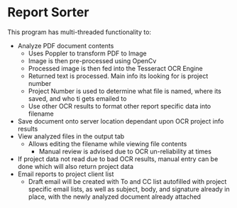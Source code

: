 # Report Sorter
This program has multi-threaded functionality to:
- Analyze PDF document contents
  - Uses Poppler to transform PDF to Image
  - Image is then pre-processed using OpenCv
  - Processed image is then fed into the Tesseract OCR Engine
  - Returned text is processed. Main info its looking for is project number
  - Project Number is used to determine what file is named, where its saved, and who ti gets emailed to
  - Use other OCR results to format other report specific data into filename
- Save document onto server location dependant upon OCR project info results
- View analyzed files in the output tab
  - Allows editing the filename while viewing file contents
    - Manual review is advised due to OCR un-reliability at times
- If project data not read due to bad OCR results, manual entry can be done which will also return project data
- Email reports to project client list
  - Draft email will be created with To and CC list autofilled with project specific email lists, as well as subject, body, and signature already in place, with the newly analyzed document already attached
